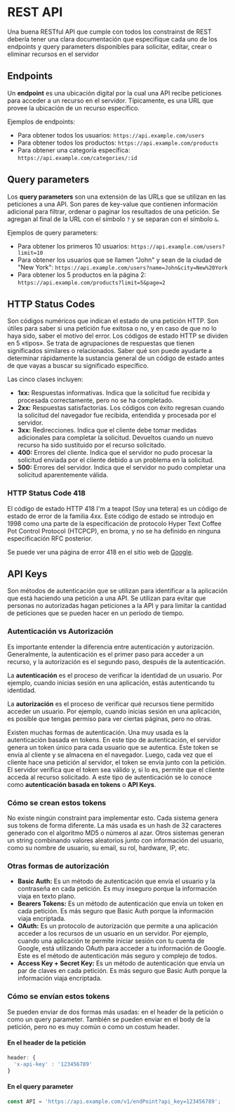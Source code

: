 # REST API

Una buena RESTful API que cumple con todos los constrainst de REST debería tener una clara documentación que especifique cada uno de los endpoints y query parameters disponibles para solicitar, editar, crear o eliminar recursos en el servidor

## Endpoints

Un **endpoint** es una ubicación digital por la cual una API recibe peticiones para acceder a un recurso en el servidor. Típicamente, es una URL que provee la ubicación de un recurso específico.

Ejemplos de endpoints:

- Para obtener todos los usuarios: `https://api.example.com/users`
- Para obtener todos los productos: `https://api.example.com/products`
- Para obtener una categoría específica: `https://api.example.com/categories/:id`

## Query parameters

Los **query parameters** son una extensión de las URLs que se utilizan en las peticiones a una API. Son pares de key-value que contienen información adicional para filtrar, ordenar o paginar los resultados de una petición. Se agregan al final de la URL con el símbolo `?` y se separan con el símbolo `&`.

Ejemplos de query parameters:

- Para obtener los primeros 10 usuarios: `https://api.example.com/users?limit=10`
- Para obtener los usuarios que se llamen "John" y sean de la ciudad de "New York": `https://api.example.com/users?name=John&city=New%20York`
- Para obtener los 5 productos en la página 2: `https://api.example.com/products?limit=5&page=2`

## HTTP Status Codes

Son códigos numéricos que indican el estado de una petición HTTP. Son útiles para saber si una petición fue exitosa o no, y en caso de que no lo haya sido, saber el motivo del error.
Los códigos de estado HTTP se dividen en 5 «tipos». Se trata de agrupaciones de respuestas que tienen significados similares o relacionados. Saber qué son puede ayudarte a determinar rápidamente la sustancia general de un código de estado antes de que vayas a buscar su significado específico.

Las cinco clases incluyen:

- **1xx:** Respuestas informativas. Indica que la solicitud fue recibida y procesada correctamente, pero no se ha completado.
- **2xx:** Respuestas satisfactorias. Los códigos con éxito regresan cuando la solicitud del navegador fue recibida, entendida y procesada por el servidor.
- **3xx:** Redirecciones. Indica que el cliente debe tomar medidas adicionales para completar la solicitud. Devueltos cuando un nuevo recurso ha sido sustituido por el recurso solicitado.
- **400:** Errores del cliente. Indica que el servidor no pudo procesar la solicitud enviada por el cliente debido a un problema en la solicitud.
- **500:** Errores del servidor. Indica que el servidor no pudo completar una solicitud aparentemente válida.

### HTTP Status Code 418

El código de estado HTTP 418 I'm a teapot (Soy una tetera) es un código de estado de error de la familia 4xx. Este código de estado se introdujo en 1998 como una parte de la especificación de protocolo Hyper Text Coffee Pot Control Protocol (HTCPCP), en broma, y no se ha definido en ninguna especificación RFC posterior.

Se puede ver una página de error 418 en el sitio web de [Google](https://www.google.com/teapot).

## API Keys

Son métodos de autenticación que se utilizan para identificar a la aplicación que está haciendo una petición a una API. Se utilizan para evitar que personas no autorizadas hagan peticiones a la API y para limitar la cantidad de peticiones que se pueden hacer en un período de tiempo.

### Autenticación vs Autorización

Es importante entender la diferencia entre autenticación y autorización. Generalmente, la autenticación es el primer paso para acceder a un recurso, y la autorización es el segundo paso, después de la autenticación.

La **autenticación** es el proceso de verificar la identidad de un usuario. Por ejemplo, cuando inicias sesión en una aplicación, estás autenticando tu identidad.

La **autorización** es el proceso de verificar qué recursos tiene permitido acceder un usuario. Por ejemplo, cuando inicias sesión en una aplicación, es posible que tengas permiso para ver ciertas páginas, pero no otras.

Existen muchas formas de autenticación. Una muy usada es la autenticación basada en tokens. En este tipo de autenticación, el servidor genera un token único para cada usuario que se autentica. Este token se envía al cliente y se almacena en el navegador. Luego, cada vez que el cliente hace una petición al servidor, el token se envía junto con la petición. El servidor verifica que el token sea válido y, si lo es, permite que el cliente acceda al recurso solicitado. A este tipo de autenticación se lo conoce como **autenticación basada en tokens** o **API Keys**.

### Cómo se crean estos tokens

No existe ningún constraint para implementar esto. Cada sistema genera sus tokens de forma diferente. La más usada es un hash de 32 caracteres generado con el algoritmo MD5 o números al azar. Otros sistemas generan un string combinando valores aleatorios junto con información del usuario, como su nombre de usuario, su email, su rol, hardware, IP, etc.

### Otras formas de autorización

- **Basic Auth:** Es un método de autenticación que envía el usuario y la contraseña en cada petición. Es muy inseguro porque la información viaja en texto plano.
- **Bearers Tokens:** Es un método de autenticación que envía un token en cada petición. Es más seguro que Basic Auth porque la información viaja encriptada.
- **OAuth:** Es un protocolo de autorización que permite a una aplicación acceder a los recursos de un usuario en un servidor. Por ejemplo, cuando una aplicación te permite iniciar sesión con tu cuenta de Google, está utilizando OAuth para acceder a tu información de Google. Este es el método de autenticación más seguro y complejo de todos.
- **Access Key + Secret Key:** Es un método de autenticación que envía un par de claves en cada petición. Es más seguro que Basic Auth porque la información viaja encriptada.

### Cómo se envían estos tokens

Se pueden enviar de dos formas más usadas: en el header de la petición o como un query parameter. También se pueden enviar en el body de la petición, pero no es muy común o como un costum header.

#### En el header de la petición

```js
header: {
  'x-api-key' : '123456789'
}
```

#### En el query parameter

```js
const API = 'https://api.example.com/v1/endPoint?api_key=123456789';
```
